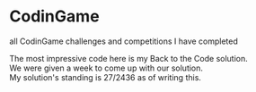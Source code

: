 # CodinGame
all CodinGame challenges and competitions I have completed

The most impressive code here is my Back to the Code solution.  
We were given a week to come up with our solution.    
My solution's standing is 27/2436 as of writing this.
